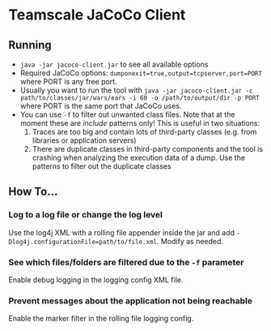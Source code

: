 # Teamscale JaCoCo Client

## Running

- `java -jar jacoco-client.jar` to see all available options
- Required JaCoCo options: `dumponexit=true,output=tcpserver,port=PORT` where PORT is any free port.
- Usually you want to run the tool with `java -jar jacoco-client.jar -c path/to/classes/jar/wars/ears -i 60 -o /path/to/output/dir -p PORT` where PORT is the same port that JaCoCo uses.
- You can use `-f` to filter out unwanted class files. Note that at the moment these are *include* patterns only! This is useful in two situations:
  1. Traces are too big and contain lots of third-party classes (e.g. from libraries or application servers)
  2. There are duplicate classes in third-party components and the tool is crashing when analyzing the execution data of a dump. Use the patterns to filter out the duplicate classes

## How To...

### Log to a log file or change the log level

Use the log4j XML with a rolling file appender inside the jar and add `-Dlog4j.configurationFile=path/to/file.xml`.
Modify as needed.

### See which files/folders are filtered due to the `-f` parameter

Enable debug logging in the logging config XML file.

### Prevent messages about the application not being reachable

Enable the marker filter in the rolling file logging config.

